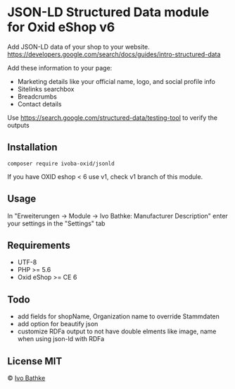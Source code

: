 # JSON-LD Structured Data module for Oxid eShop v6

Add JSON-LD data of your shop to your website.
https://developers.google.com/search/docs/guides/intro-structured-data

Add these information to your page:

- Marketing details like your official name, logo, and social profile info
- Sitelinks searchbox
- Breadcrumbs
- Contact details

Use https://search.google.com/structured-data/testing-tool
to verify the outputs

## Installation

    composer require ivoba-oxid/jsonld
    
If you have OXID eshop < 6 use v1, check v1 branch of this module.

## Usage
In "Erweiterungen -> Module -> Ivo Bathke: Manufacturer Description" enter your settings in the "Settings" tab

## Requirements
- UTF-8
- PHP >= 5.6
- Oxid eShop >= CE 6

## Todo
- add fields for shopName, Organization name to override Stammdaten
- add option for beautify json
- customize RDFa output to not have double elments like image, name when using json-ld with RDFa

## License MIT

© [Ivo Bathke](https://oxid.ivo-bathke.name)